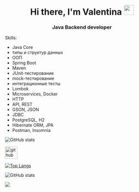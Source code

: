 <h1 align="center">Hi there, I'm Valentina</a> 
<img src="https://github.com/blackcater/blackcater/raw/main/images/Hi.gif" height="32"/></h1>
<h3 align="center">Java Backend developer</h3>

Skills: 
* Java Core
* типы и структур данных
* ООП
* Spring Boot
* Maven
* JUnit-тестирование
* mock-тестирование
* интеграционные тесты
* Lombok
* Microservices, Docker
* HTTP
* API, REST
* GSON, JSON
* JDBC
* PostgreSQL, H2
* Hibernate ORM, JPA
* Postman, Insomnia

![GitHub stats](http://github-profile-summary-cards.vercel.app/api/cards/profile-details?username=ValentinaBuddha&theme=github)

[<img src='https://cdn.jsdelivr.net/npm/simple-icons@3.0.1/icons/github.svg' alt='github' height='40'>](https://github.com/ValentinaBuddha)  

[![Top Langs](https://github-readme-stats.vercel.app/api/top-langs/?username=ValentinaBuddha)](https://github.com/anuraghazra/github-readme-stats)

![GitHub stats](https://github-readme-stats.vercel.app/api?username=ValentinaBuddha&show_icons=true)  

![](https://komarev.com/ghpvc/?username=your-github-ValentinaBuddha)
